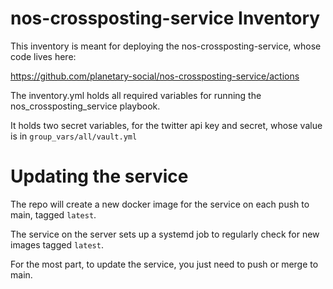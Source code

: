 # nos-crossposting-service Inventory

This inventory is meant for deploying the nos-crossposting-service, whose code lives here:

https://github.com/planetary-social/nos-crossposting-service/actions

The inventory.yml holds all required variables for running the nos_crossposting_service playbook.

It holds two secret variables, for the twitter api key and secret, whose value is in `group_vars/all/vault.yml`

# Updating the service

The repo will create a new docker image for the service on each push to main, tagged `latest`.

The service on the server sets up a systemd job to regularly check for new images tagged `latest`.

For the most part, to update the service, you just need to push or merge to main.